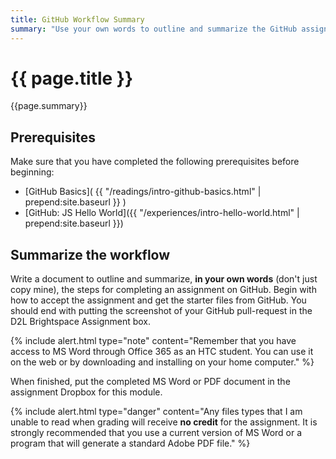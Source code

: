 ```yaml
---
title: GitHub Workflow Summary
summary: "Use your own words to outline and summarize the GitHub assignment process outlined in this module."
---
```

# {{ page.title }}
{{page.summary}}

## Prerequisites
Make sure that you have completed the following prerequisites before beginning:

- [GitHub Basics]( {{ "/readings/intro-github-basics.html" | prepend:site.baseurl }} )  
- [GitHub: JS Hello World]({{ "/experiences/intro-hello-world.html" | prepend:site.baseurl }})


## Summarize the workflow
Write a document to outline and summarize, __in your own words__ (don't just copy mine), the steps for completing an assignment on GitHub.  Begin with how to accept the assignment and get the starter files from GitHub.  You should end with putting the screenshot of your GitHub pull-request in the D2L Brightspace Assignment box.   

{% include alert.html type="note"
    content="Remember that you have access to MS Word through Office 365 as an HTC student.  You can use it on the web or by downloading and installing on your home computer."
%}

When finished, put the completed MS Word or PDF document in the assignment Dropbox for this module.

{% include alert.html type="danger"
    content="Any files types that I am unable to read when grading will receive __no credit__ for the assignment.  It is strongly recommended that you use a current version of MS Word or a program that will generate a standard Adobe PDF file."
%}
